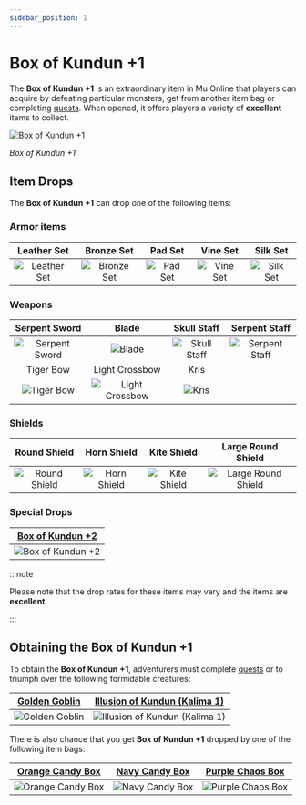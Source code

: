 ```yaml
---
sidebar_position: 1
---
```


# Box of Kundun +1

The **Box of Kundun +1** is an extraordinary item in Mu Online that players can acquire by defeating particular monsters, get from another item bag or completing [quests](/gameplay-systems/quest-system). When opened, it offers players a variety of **excellent** items to collect.

![Box of Kundun +1](/img/items/item-bags/bok-1.png)

_Box of Kundun +1_

## Item Drops

The **Box of Kundun +1** can drop one of the following items:

### Armor items

|                   Leather Set                    |                   Bronze Set                   |                 Pad Set                  |                  Vine Set                  |                  Silk Set                  |
| :----------------------------------------------: | :--------------------------------------------: | :--------------------------------------: | :----------------------------------------: | :----------------------------------------: |
| ![Leather Set](/img/items/armors/dk/leather.png) | ![Bronze Set](/img/items/armors/dk/bronze.png) | ![Pad Set](/img/items/armors/dw/pad.png) | ![Vine Set](/img/items/armors/fe/vine.png) | ![Silk Set](/img/items/armors/fe/silk.png) |

### Weapons

|                     Serpent Sword                     |                         Blade                         |                    Skull Staff                    |                     Serpent Staff                     |
| :---------------------------------------------------: | :---------------------------------------------------: | :-----------------------------------------------: | :---------------------------------------------------: |
| ![Serpent Sword](/img/items/swords/serpent-sword.png) |         ![Blade](/img/items/swords/blade.png)         | ![Skull Staff](/img/items/staffs/skill-staff.png) | ![Serpent Staff](/img/items/staffs/serpent-staff.png) |
|                       Tiger Bow                       |                    Light Crossbow                     |                       Kris                        |                                                       |
|      ![Tiger Bow](/img/items/bows/tiger-bow.png)      | ![Light Crossbow](/img/items/bows/light-crossbow.png) |        ![Kris](/img/items/swords/kris.png)        |                                                       |

### Shields

|                     Round Shield                     |                    Horn Shield                     |                    Kite Shield                     |                        Large Round Shield                        |
| :--------------------------------------------------: | :------------------------------------------------: | :------------------------------------------------: | :--------------------------------------------------------------: |
| ![Round Shield](/img/items/shields/small-shield.png) | ![Horn Shield](/img/items/shields/horn-shield.png) | ![Kite Shield](/img/items/shields/kite-shield.png) | ![Large Round Shield](/img/items/shields/large-round-shield.png) |

### Special Drops

| [Box of Kundun +2](/items/item-bags/exc/box-of-kundun/bok-2) |
| :----------------------------------------------------------: |
|     ![Box of Kundun +2](/img/items/item-bags/bok-2.png)      |

:::note

Please note that the drop rates for these items may vary and the items are **excellent**.

:::

## Obtaining the Box of Kundun +1

To obtain the **Box of Kundun +1**, adventurers must complete [quests](/gameplay-systems/quest-system) or to triumph over the following formidable creatures:

| [Golden Goblin](/special-monsters/invasions/golden-dragon) | [Illusion of Kundun (Kalima 1)](/special-monsters/mini-bosses/illusion-of-kundun) |
| :--------------------------------------------------------: | :-------------------------------------------------------------------------------: |
| ![Golden Goblin](/img/monsters/special/golden/goblin.jpg)  |   ![Illusion of Kundun (Kalima 1)](/img/monsters/kalima/illusion-of-kundun.jpg)   |

There is also chance that you get **Box of Kundun +1** dropped by one of the following item bags:

|   [Orange Candy Box](/items/item-bags/misc/orange-candy-box)   |   [Navy Candy Box](/items/item-bags/misc/navy-candy-box)   |   [Purple Chaos Box](/items/item-bags/misc/purple-chaos-box)   |
| :------------------------------------------------------------: | :--------------------------------------------------------: | :------------------------------------------------------------: |
| ![Orange Candy Box](/img/items/item-bags/orange-candy-box.png) | ![Navy Candy Box](/img/items/item-bags/navy-candy-box.png) | ![Purple Chaos Box](/img/items/item-bags/purple-chaos-box.png) |
